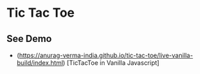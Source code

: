 # Tic Tac Toe

## See Demo

- (https://anurag-verma-india.github.io/tic-tac-toe/live-vanilla-build/index.html) [TicTacToe in Vanilla Javascript]
